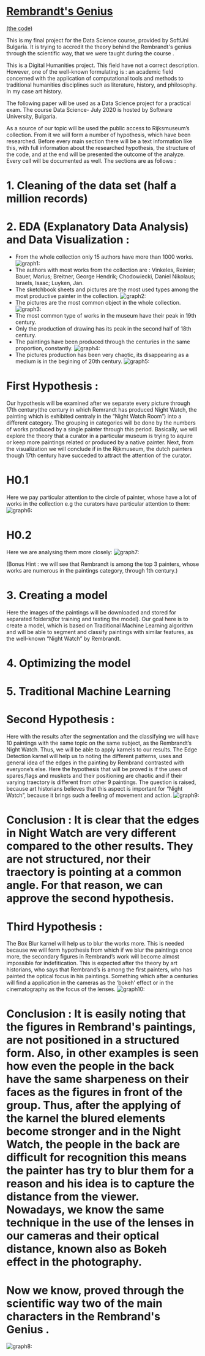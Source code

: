 # [Rembrandt's Genius](https://indzhov.github.io/Rembrandt-s-Genius/) 
[(the code)](https://github.com/indzhov/Rembrandt-s-Genius/blob/master/Untitled.ipynb) 


This is my final project for the Data Science course, provided by SoftUni Bulgaria. It is trying to accredit the theory behind the Rembrandt's genius through the scientific way, that we were taught during the course .

This is a Digital Humanities project. This field have not a correct description. However, one of the well-known formulating is : an academic field concerned with the application of computational tools and methods to traditional humanities disciplines such as literature, history, and philosophy. In my case art history.

The following paper will be used as a Data Science project for a practical exam. The course Data Science- July 2020 is hosted by Software University, Bulgaria. 

As a source of our topic will be used the public access to Rijksmuseum’s collection. From it we will form a number of hypothesis, which have been researched. Before every main section there will be a text information like this, with full information about the researched hypothesis, the structure of the code, and at the end will be presented the outcome of the analyze. Every cell will be documented as well. The sections are as follows : 

# 1. Cleaning of the data set (half a million records) 
# 2. EDA (Explanatory Data Analysis) and Data Visualization : 
  - From the whole collection only 15 authors have more than 1000 works.
  ![graph1: ](graphs/number_of_works_produced_by_categories.png)
  - The authors with most works from the collection are : Vinkeles, Reinier; Bauer, Marius; Breitner, George Hendrik; Chodowiecki, Daniel Nikolaus; Israels, Isaac; Luyken, Jan.
  - The sketchbook sheets and pictures are the most used types among the most productive painter in the collection.
  ![graph2: ](graphs/6_most_productive_painters.png)
  - The pictures are the most common object in the whole collection.
  ![graph3: ](graphs/top_ten_most_used_mediums.png)
  - The most common type of works in the museum have their peak in 19th century.
  - Only the production of drawing has its peak in the second half of 18th century.
  - The paintings have been produced through the centuries in the same proportion, constantly.
  ![graph4: ](graphs/the_production_through_years.png)
  - The pictures production has been very chaotic, its disappearing as a medium is in the begining of 20th century.
  ![graph5: ](graphs/the_production_of_pictures_through_years.png)
  
# First Hypothesis : 
Our hypothesis will be examined after we separate every picture through 17th century(the century in which Remrandt has produced Night Watch, the painting which is exhibited centraly in the “Night Watch Room”) into a different category. The grouping in categories will be done by the numbers of works produced by a single painter through this period. Basically, we will explore the theory that a curator in a particular museum is trying to aquire or keep more paintings related or produced by a native painter. Next, from the visualization we will conclude if in the Rijkmuseum, the dutch painters though 17th century have succeded to attract the attention of the curator.
# H0.1
Here we pay particular attention to the circle of painter, whose have a lot of works in the collection e.g the curators have particular attention to them:
  ![graph6: ](graphs/categorization.png)
# H0.2 
Here we are analysing them more closely:
  ![graph7: ](graphs/artist_with_particular_attention.png)

(Bonus Hint : we will see that Rembrandt is among the top 3 painters, whose works are numerous in the paintings category, through 1th century.)

# 3. Creating a model 
   Here the images of the paintings will be downloaded and stored for separated folders(for training and testing the model). Our goal here is to create a model, which is based on Traditional Machine Learning algorithm and will be able to segment and classify paintings with similar features, as the well-known “Night Watch” by Rembrandt. 
# 4. Optimizing the model 
# 5. Traditional Machine Learning
# Second Hypothesis : 
  Here with the results after the segmentation and the classifying we will have 10 paintings with the same topic on the same subject, as the Rembrandt’s Night Watch. Thus, we will be able to apply karnels to our results. The Edge Detection karnel will help us to noting the different patterns, uses and general idea of the edges in the painting by Rembrand contrasted with everyone’s else. Here the hypothesis that will be proved is if the uses of spares,flags and muskets and their positioning are chaotic and if their varying traectory is different from other 9 paintings. The question is raised, because art historians believes that this aspect is important for “Night Watch”, because it brings such a feeling of movement and action. 
  ![graph9: ](graphs/edge_detection.png)
  
# Conclusion : It is clear that the edges in Night Watch are very different compared to the other results. They are not structured, nor their traectory is pointing at a common angle. For that reason, we can approve the second hypothesis. 
  
  
  # Third Hypothesis : 
  The Box Blur karnel will help us to blur the works more. This is needed because we will form hypothesis from which if we blur the paintings once more, the secondary figures in Rembrand’s work will become almost impossible for indefitication. This is expected after the theory by art historians, who says that Rembrand’s is among the first painters, who has painted the optical focus in his paintings. Something which after a centuries will find a application in the cameras as the ‘bokeh’ effect or in the cinematography as the focus of the lenses. 
  ![graph10: ](graphs/box_blur.png)
 
 # Conclusion : It is easily noting that the figures in Rembrand's paintings, are not positioned in a structured form. Also, in other examples is seen how even the people in the back have the same sharpeness on their faces as the figures in front of the group. Thus, after the applying of the karnel the blured elements become stronger and in the Night Watch, the people in the back are difficult for recognition this means the painter has try to blur them for a reason and his idea is to capture the distance from the viewer. Nowadays, we know the same technique in the use of the lenses in our cameras and their optical distance, known also as Bokeh effect in the photography. 
  
# Now we know, proved through the scientific way two of the main characters in the Rembrand's Genius .
![graph8: ](nightwatch.jpg)

